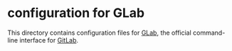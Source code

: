 # configuration for GLab

This directory contains configuration files for [GLab][], the official command-line interface for [GitLab][].


[GitLab]: https://about.gitlab.com/
[GLab]: https://gitlab.com/gitlab-org/cli
